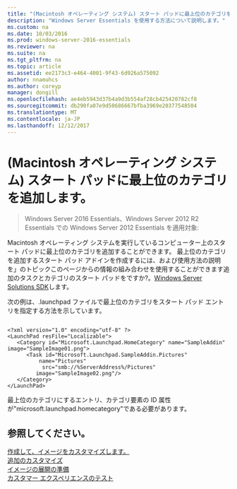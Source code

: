 ```yaml
---
title: "(Macintosh オペレーティング システム) スタート パッドに最上位のカテゴリを追加します。"
description: "Windows Server Essentials を使用する方法について説明します。"
ms.custom: na
ms.date: 10/03/2016
ms.prod: windows-server-2016-essentials
ms.reviewer: na
ms.suite: na
ms.tgt_pltfrm: na
ms.topic: article
ms.assetid: ee2173c3-e464-4001-9f43-6d926a575092
author: nnamuhcs
ms.author: coreyp
manager: dongill
ms.openlocfilehash: ae4eb5943d37b4a9d3b554af28cb425420782cf8
ms.sourcegitcommit: db290fa07e9d50686667bfba3969e20377548504
ms.translationtype: MT
ms.contentlocale: ja-JP
ms.lasthandoff: 12/12/2017
---
```

# <a name="add-top-level-categories-to-the-launchpad-macintosh-operating-system"></a>(Macintosh オペレーティング システム) スタート パッドに最上位のカテゴリを追加します。

>Windows Server 2016 Essentials、Windows Server 2012 R2 Essentials での Windows Server 2012 Essentials を適用対象:

Macintosh オペレーティング システムを実行しているコンピューター上のスタート パッドに最上位のカテゴリを追加することができます。 最上位のカテゴリを追加するスタート パッド アドインを作成するには、および使用方法の説明を」のトピックこのページからの情報の組み合わせを使用することができます追加のタスクとカテゴリのスタート パッドをですか?。[Windows Server Solutions SDK](https://go.microsoft.com/fwlink/?LinkID=248648)します。  
  
 次の例は、.launchpad ファイルで最上位のカテゴリをスタート パッド エントリを指定する方法を示しています。  
  
```  
  
<?xml version="1.0" encoding="utf-8" ?>  
<LaunchPad resFile="Localizable">  
   <Category id="Microsoft.Launchpad.HomeCategory" name="SampleAddin"  image="SampleImage01.png">  
      <Task id="Microsoft.Launchpad.SampleAddin.Pictures"   
          name="Pictures"       
           src="smb://%ServerAddress%/Pictures"   
         image="SampleImage02.png"/>  
   </Category>  
</LaunchPad>  
```  
  
 最上位のカテゴリにするエントリ、カテゴリ要素の ID 属性が"microsoft.launchpad.homecategory"である必要があります。  
  
## <a name="see-also"></a>参照してください。  
 [作成して、イメージをカスタマイズします。](Creating-and-Customizing-the-Image.md)   
 [追加のカスタマイズ](Additional-Customizations.md)   
 [イメージの展開の準備](Preparing-the-Image-for-Deployment.md)   
 [カスタマー エクスペリエンスのテスト](Testing-the-Customer-Experience.md)